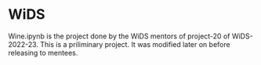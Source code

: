 # WiDS

Wine.ipynb is the project done by the WiDS mentors of project-20 of WiDS-2022-23. This is a priliminary project. It was modified later on before releasing to mentees.
